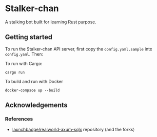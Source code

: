 # Stalker-chan

A stalking bot built for learning Rust purpose.

## Getting started

To run the Stalker-chan API server, first copy the `config.yaml.sample` into `config.yaml`. Then:

To run with Cargo:

```
cargo run
```

To build and run with Docker

```
docker-compsoe up --build
```

## Acknowledgements

### References

- [launchbadge/realworld-axum-sqlx](https://github.com/launchbadge/realworld-axum-sqlx/) repository (and the forks)